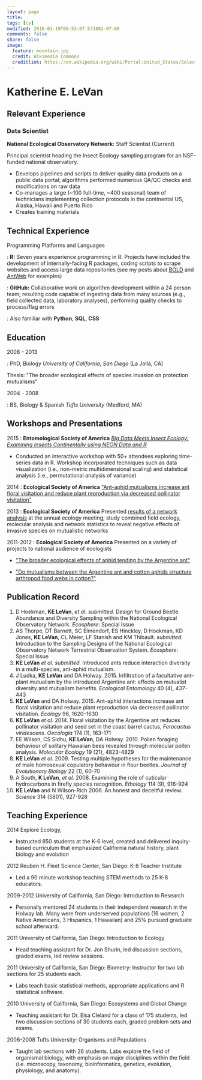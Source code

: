 ```yaml
---
layout: page
title: 
tags: [cv]
modified: 2016-01-19T08:53:07.573882-07:00
comments: false
share: false
image:
  feature: mountain.jpg
  credit: Wikimedia Commons
  creditlink: https://en.wikipedia.org/wiki/Portal:United_States/Selected_panorama#/media/File:Mount_Ellinor,_Mount_Washington_Panorama.jpg
---
```


<!-- Scripts for D3 -->
<script src="https://d3js.org/d3.v3.min.js"></script>

# Katherine E. LeVan

## Relevant Experience

### Data Scientist

**National Ecological Observatory Network:** Staff Scientist (Current)

Principal scientist heading the Insect Ecology sampling program for an NSF-funded national observatory.

* Develops pipelines and scripts to deliver quality data products on a public data portal; algorithms performed numerous QA/QC checks and modifications on raw data 
* Co-manages a large (~100 full-time, ~400 seasonal) team of technicians implementing collection protocols in the continental US, Alaska, Hawaii and Puerto Rico
* Creates training materials 

## Technical Experience

Programming Platforms and Languages

:   **R:** Seven years experience programming in R. Projects have included the development of internally-facing R packages, coding scripts to scrape websites and access large data repositories (see my posts about [BOLD](//klevan.github.io/BOLD-sequence-data/) and [AntWeb](//klevan.github.io/antweb-exploration/) for examples)

:   **GitHub:** Collaborative work on algorithm development within a 24 person team; resulting code capable of ingesting data from many sources (e.g., field collected data, laboratory analyses), performing quality checks to process/flag errors

:   Also familiar with **Python**, **SQL**, **CSS**

## Education
2008 - 2013

:   PhD, Biology *University of California, San Diego* (La Jolla, CA)

Thesis: "The broader ecological effects of species invasion on protection mutualisms"

2004 - 2008    

:   BS, Biology & Spanish *Tufts University* (Medford, MA)

## Workshops and Presentations
2015
:   **Entomological Society of America** [*Big Data Meets Insect Ecology: Examining Insects Continentally
using NEON Data and R*](http://entsoc.org/PDF/2015/2015_ESA_Annual_Meeting_Program.pdf)

* Conducted an interactive workshop with 50+ attendees exploring time-series data in R. Workshop incorporated techniques such as data visualization (i.e., non-metric multidimensional scaling) and statistical analysis (i.e., permutational analysis of variance) 

2014
:   **Ecological Society of America** ["Ant-aphid mutualisms increase ant floral visitation and reduce plant reproduction via decreased pollinator visitation"](http://esa.org/meetings_archive/2014/webprogram/Paper47631.html)


2013
:   **Ecological Society of America** Presented [results of a network analysis](http://esa.org/meetings_archive/2013/webprogram/Paper41526.html) at the annual ecology meeting; study combined field ecology, molecular analysis and network statistics to reveal negative effects of invasive species on mutualistic networks


2011-2012
: **Ecological Society of America** Presented on a variety of projects to national audience of ecologists

* ["The broader ecological effects of aphid tending by the Argentine ant"](http://esa.org/meetings_archive/2012/webprogram/Paper36315.html)

* ["Do mutualisms between the Argentine ant and cotton aphids structure arthropod food webs in cotton?"](http://esa.org/meetings_archive/2011/webprogram/Paper31841.html)

## Publication Record
1.  D Hoekman, **KE LeVan**, *et al.* *submitted.* Design for Ground Beetle Abundance and Diversity Sampling within the National Ecological Observatory Network. *Ecosphere*: Special Issue
1.  AS Thorpe, DT Barnett, SC Elmendorf, ES Hinckley, D Hoekman, KD Jones, **KE LeVan**, CL Meier, LF Stanish and KM Thibault. *submitted.* Introduction to the Sampling Designs of the National Ecological Observatory Network Terrestrial Observation System. *Ecosphere*: Special Issue
1.  **KE LeVan** *et al.* *submitted.* Introduced ants reduce interaction diversity in a multi-species, ant-aphid mutualism.
1.  J Ludka, **KE LeVan** and DA Holway. 2015. Infiltration of a facultative ant–plant mutualism by the introduced Argentine ant: effects on mutualist diversity and mutualism benefits. *Ecological Entomology* 40 (4), 437-443
1.  **KE LeVan** and DA Holway. 2015. Ant–aphid interactions increase ant floral visitation and reduce plant reproduction via decreased pollinator visitation. *Ecology* 96, 1620–1630
1.  **KE LeVan** *et al.* 2014. Floral visitation by the Argentine ant reduces pollinator visitation and seed set in the coast barrel cactus, *Ferocactus viridescens*. *Oecologia* 174 (1), 163-171
1.  EE Wilson, CS Sidhu, **KE LeVan**, DA Holway. 2010. Pollen foraging behaviour of solitary Hawaiian bees revealed through molecular pollen analysis. *Molecular Ecology* 19 (21), 4823-4829
1.  **KE LeVan** *et al.* 2009. Testing multiple hypotheses for the maintenance of male homosexual copulatory behaviour in flour beetles. *Journal of Evolutionary Biology* 22 (1), 60-70
1.  A South, **K LeVan**, *et al.* 2008. Examining the role of cuticular hydrocarbons in firefly species recognition.  *Ethology* 114 (9), 916-924
1.  **KE LeVan** and N Wilson-Rich 2006. An honest and deceitful review. *Science* 314 (5801), 927-928

## Teaching Experience

2014 Explore Ecology, 

* Instructed 850 students at the K-6 level, created and delivered inquiry-based curriculum that emphasized California natural history, plant biology and evolution

2012 Reuben H. Fleet Science Center, San Diego: K-8 Teacher Institute

* Led a 90 minute workshop teaching STEM methods to 25 K-8 educators.

2009-2012 University of California, San Diego: Introduction to Research

* Personally mentored 24 students in their independent research in the Holway lab. Many were from underserved populations (16 women, 2 Native Americans, 3 Hispanics, 1 Hawaiian) and 25% pursued graduate school afterward.

2011 University of California, San Diego: Introduction to Ecology

* Head teaching assistant for Dr. Jon Shurin, led discussion sections, graded exams, led review sessions.

2011 University of California, San Diego: Biometry: Instructor for two lab sections for 25 students each. 

* Labs teach basic statistical methods, appropriate applications and R statistical software.

2010 University of California, San Diego: Ecosystems and Global Change

* Teaching assistant for Dr. Elsa Cleland for a class of 175 students, led two discussion sections of 30 students each, graded problem sets and exams. 

2006-2008 Tufts University: Organisms and Populations 

* Taught lab sections with 26 students. Labs explore the field of organismal biology, with emphasis on major disciplines within the field (i.e. microscopy, taxonomy, bioinformatics, genetics, evolution, physiology, and anatomy).
